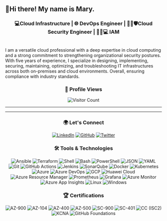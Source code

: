 ## 👋Hi there! My name is Mary.

<div align="center">
  
### 💻Cloud Infrastructure | 🌐 DevOps Engineer |  🕵️‍♀️🛡️Cloud Security Engineer | 🕵️‍♀️💻 IAM

</div>

<br>
I am a versatile cloud professional with a deep expertise in cloud computing and a strong commitment to strengthening organizational security postures. With five years of experience, I specialize in designing, implementing, securing, maintaining, optimizing, and troubleshooting IT infrastructures across both on-premises and cloud environments. Overall, ensuring compliance with industry standards.

<div align="center"> 
  
  ### 👀 Profile Views 
  
</div>
<div align="center">  
  
  ![Visitor Count](https://visitor-badge.laobi.icu/badge?page_id=MaryBamisile)

 </div>

 ---
 ---

 <div align="center"> 
  
### 🌍 Let's Connect

[![LinkedIn](https://img.shields.io/badge/-LinkedIn-0077B5?style=for-the-badge&logo=linkedin&logoColor=white)](https://www.linkedin.com/in/marybamisile/)
[![GitHub](https://img.shields.io/badge/-GitHub-181717?style=for-the-badge&logo=github&logoColor=white)](https://github.com/MaryBamisile)
[![Twitter](https://img.shields.io/badge/-Twitter-1DA1F2?style=for-the-badge&logo=twitter&logoColor=white)](https://twitter.com/MaryCybSec)

</div>


<div align="center"> 
<div align="center"> 
  
### 🛠️ Tools & Technologies

 </div>

![Ansible](https://img.shields.io/badge/Ansible-EE0000?style=for-the-badge&logo=ansible&logoColor=white)
![Terraform](https://img.shields.io/badge/Terraform-7B42BC?style=for-the-badge&logo=terraform&logoColor=white)
![Shell](https://img.shields.io/badge/Shell_Scripting-121011?style=for-the-badge&logo=gnu-bash&logoColor=white)
![Bash](https://img.shields.io/badge/Bash-4EAA25?style=for-the-badge&logo=gnubash&logoColor=white)
![PowerShell](https://img.shields.io/badge/PowerShell-5391FE?style=for-the-badge&logo=powershell&logoColor=white)
![JSON](https://img.shields.io/badge/JSON-000000?style=for-the-badge&logo=json&logoColor=white)
![YAML](https://img.shields.io/badge/YAML-ffffff?style=for-the-badge&logo=yaml&logoColor=000)
![Git](https://img.shields.io/badge/Git-F05032?style=for-the-badge&logo=git&logoColor=white)
![GitHub Actions](https://img.shields.io/badge/GitHub_Actions-2088FF?style=for-the-badge&logo=github-actions&logoColor=white)
![Jenkins](https://img.shields.io/badge/Jenkins-D24939?style=for-the-badge&logo=jenkins&logoColor=white)
![SonarQube](https://img.shields.io/badge/SonarQube-4E9BCD?style=for-the-badge&logo=sonarqube&logoColor=white)
![Docker](https://img.shields.io/badge/Docker-2496ED?style=for-the-badge&logo=docker&logoColor=white)
![Kubernetes](https://img.shields.io/badge/Kubernetes-326CE5?style=for-the-badge&logo=kubernetes&logoColor=white)
![Azure](https://img.shields.io/badge/Azure-0078D4?style=for-the-badge&logo=microsoft-azure&logoColor=white)
![Azure DevOps](https://img.shields.io/badge/Azure_DevOps-0078D7?style=for-the-badge&logo=azure-devops&logoColor=white)
![GCP](https://img.shields.io/badge/Google_Cloud-4285F4?style=for-the-badge&logo=google-cloud&logoColor=white)
![Huawei Cloud](https://img.shields.io/badge/Huawei_Cloud-D60000?style=for-the-badge&logo=huawei&logoColor=white)
![Azure Resource Manager](https://img.shields.io/badge/Azure_Resource_Manager-0078D4?style=for-the-badge&logo=microsoftazure&logoColor=white)
![Prometheus](https://img.shields.io/badge/Prometheus-E6522C?style=for-the-badge&logo=prometheus&logoColor=white)
![Grafana](https://img.shields.io/badge/Grafana-F46800?style=for-the-badge&logo=grafana&logoColor=white)
![Azure Monitor](https://img.shields.io/badge/Azure_Monitor-0078D4?style=for-the-badge&logo=microsoftazure&logoColor=white)
![Azure App Insights](https://img.shields.io/badge/Application_Insights-5C2D91?style=for-the-badge&logo=azurefunctions&logoColor=white)
![Linux](https://img.shields.io/badge/Linux-FCC624?style=for-the-badge&logo=linux&logoColor=black)
![Windows](https://img.shields.io/badge/Windows-0078D6?style=for-the-badge&logo=windows&logoColor=white)


  
### 🏆 Certifications

![AZ-900](https://img.shields.io/badge/AZ--900-Azure_Fundamentals-0078D4?style=for-the-badge&logo=microsoft&logoColor=white)
![AZ-104](https://img.shields.io/badge/AZ--104-Azure_Admin_Associate-0078D4?style=for-the-badge&logo=microsoftazure&logoColor=white)
![AZ-400](https://img.shields.io/badge/AZ--400-DevOps_Engineer_Expert-0078D4?style=for-the-badge&logo=azuredevops&logoColor=white)
![AZ-500](https://img.shields.io/badge/AZ--500-Azure_Security_Engineer-0078D4?style=for-the-badge&logo=microsoftazure&logoColor=white)
![SC-900](https://img.shields.io/badge/SC--900-Security,_Compliance_&_Identity_Fundamentals-111927?style=for-the-badge&logo=microsoft&logoColor=white)
![SC-401](https://img.shields.io/badge/SC--401-Administering_Information_Security_in_Microsoft_365_certification-111927?style=for-the-badge&logo=microsoft&logoColor=white)
![CC (ISC2)](https://img.shields.io/badge/Certified_in_Cybersecurity_(CC)-(ISC)²-0066A1?style=for-the-badge&logo=isc2&logoColor=white)
![KCNA](https://img.shields.io/badge/KCNA-Kubernetes_&_Cloud_Native_Associate-326CE5?style=for-the-badge&logo=kubernetes&logoColor=white)
![GitHub Foundations](https://img.shields.io/badge/GitHub_Foundations-Certified-181717?style=for-the-badge&logo=github&logoColor=white)



</div>
<!--
**MaryBamisile/MaryBamisile** is a ✨ _special_ ✨ repository because its `README.md` (this file) appears on your GitHub profile.

Here are some ideas to get you started:

- 🔭 I’m currently working on ...
- 🌱 I’m currently learning ...
- 👯 I’m looking to collaborate on ...
- 🤔 I’m looking for help with ...
- 💬 Ask me about ...
- 📫 How to reach me: ...
- 😄 Pronouns: ...
- ⚡ Fun fact: ...
-->
